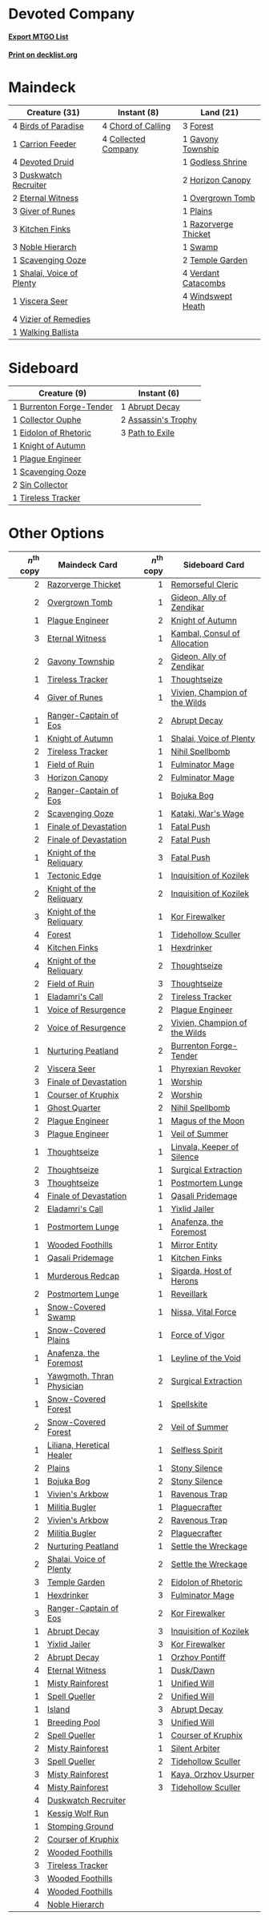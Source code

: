 # Devoted Company

#### [Export MTGO List](../collection/Devoted%20Company/Devoted%20Company.txt)
#### [Print on decklist.org](http://decklist.org/?deckmain=4%09Birds%20of%20Paradise%0A1%09Carrion%20Feeder%0A4%09Chord%20of%20Calling%0A4%09Collected%20Company%0A4%09Devoted%20Druid%0A3%09Duskwatch%20Recruiter%0A2%09Eternal%20Witness%0A3%09Forest%0A1%09Gavony%20Township%0A3%09Giver%20of%20Runes%0A1%09Godless%20Shrine%0A2%09Horizon%20Canopy%0A3%09Kitchen%20Finks%0A3%09Noble%20Hierarch%0A1%09Overgrown%20Tomb%0A1%09Plains%0A1%09Razorverge%20Thicket%0A1%09Scavenging%20Ooze%0A1%09Shalai,%20Voice%20of%20Plenty%0A1%09Swamp%0A2%09Temple%20Garden%0A4%09Verdant%20Catacombs%0A1%09Viscera%20Seer%0A4%09Vizier%20of%20Remedies%0A1%09Walking%20Ballista%0A4%09Windswept%20Heath&deckside=1%09Abrupt%20Decay%0A2%09Assassin's%20Trophy%0A1%09Burrenton%20Forge-Tender%0A1%09Collector%20Ouphe%0A1%09Eidolon%20of%20Rhetoric%0A1%09Knight%20of%20Autumn%0A3%09Path%20to%20Exile%0A1%09Plague%20Engineer%0A1%09Scavenging%20Ooze%0A2%09Sin%20Collector%0A1%09Tireless%20Tracker)
# Maindeck

|                                           Creature (31)                                            |                                         Instant (8)                                          |                                           Land (21)                                           |
|----------------------------------------------------------------------------------------------------|----------------------------------------------------------------------------------------------|-----------------------------------------------------------------------------------------------|
|4 [Birds of Paradise](http://gatherer.wizards.com/Pages/Card/Details.aspx?multiverseid=129906)      |4 [Chord of Calling](http://gatherer.wizards.com/Pages/Card/Details.aspx?multiverseid=383209) |3 [Forest](http://gatherer.wizards.com/Pages/Card/Details.aspx?multiverseid=439860)            |
|1 [Carrion Feeder](http://gatherer.wizards.com/Pages/Card/Details.aspx?multiverseid=210133)         |4 [Collected Company](http://gatherer.wizards.com/Pages/Card/Details.aspx?multiverseid=394519)|1 [Gavony Township](http://gatherer.wizards.com/Pages/Card/Details.aspx?multiverseid=233242)   |
|4 [Devoted Druid](http://gatherer.wizards.com/Pages/Card/Details.aspx?multiverseid=135500)          |                                                                                              |1 [Godless Shrine](http://gatherer.wizards.com/Pages/Card/Details.aspx?multiverseid=405099)    |
|3 [Duskwatch Recruiter](http://gatherer.wizards.com/Pages/Card/Details.aspx?multiverseid=409961)    |                                                                                              |2 [Horizon Canopy](http://gatherer.wizards.com/Pages/Card/Details.aspx?multiverseid=409571)    |
|2 [Eternal Witness](http://gatherer.wizards.com/Pages/Card/Details.aspx?multiverseid=51628)         |                                                                                              |1 [Overgrown Tomb](http://gatherer.wizards.com/Pages/Card/Details.aspx?multiverseid=405103)    |
|3 [Giver of Runes](http://gatherer.wizards.com/Pages/Card/Details.aspx?multiverseid=463962)         |                                                                                              |1 [Plains](http://gatherer.wizards.com/Pages/Card/Details.aspx?multiverseid=439856)            |
|3 [Kitchen Finks](http://gatherer.wizards.com/Pages/Card/Details.aspx?multiverseid=370458)          |                                                                                              |1 [Razorverge Thicket](http://gatherer.wizards.com/Pages/Card/Details.aspx?multiverseid=209407)|
|3 [Noble Hierarch](http://gatherer.wizards.com/Pages/Card/Details.aspx?multiverseid=179434)         |                                                                                              |1 [Swamp](http://gatherer.wizards.com/Pages/Card/Details.aspx?multiverseid=439858)             |
|1 [Scavenging Ooze](http://gatherer.wizards.com/Pages/Card/Details.aspx?multiverseid=420783)        |                                                                                              |2 [Temple Garden](http://gatherer.wizards.com/Pages/Card/Details.aspx?multiverseid=405112)     |
|1 [Shalai, Voice of Plenty](http://gatherer.wizards.com/Pages/Card/Details.aspx?multiverseid=442923)|                                                                                              |4 [Verdant Catacombs](http://gatherer.wizards.com/Pages/Card/Details.aspx?multiverseid=405113) |
|1 [Viscera Seer](http://gatherer.wizards.com/Pages/Card/Details.aspx?multiverseid=376569)           |                                                                                              |4 [Windswept Heath](http://gatherer.wizards.com/Pages/Card/Details.aspx?multiverseid=405115)   |
|4 [Vizier of Remedies](http://gatherer.wizards.com/Pages/Card/Details.aspx?multiverseid=426740)     |                                                                                              |                                                                                               |
|1 [Walking Ballista](http://gatherer.wizards.com/Pages/Card/Details.aspx?multiverseid=423848)       |                                                                                              |                                                                                               |


# Sideboard

|                                           Creature (9)                                            |                                         Instant (6)                                          |
|---------------------------------------------------------------------------------------------------|----------------------------------------------------------------------------------------------|
|1 [Burrenton Forge-Tender](http://gatherer.wizards.com/Pages/Card/Details.aspx?multiverseid=438580)|1 [Abrupt Decay](http://gatherer.wizards.com/Pages/Card/Details.aspx?multiverseid=456061)     |
|1 [Collector Ouphe](http://gatherer.wizards.com/Pages/Card/Details.aspx?multiverseid=464107)       |2 [Assassin's Trophy](http://gatherer.wizards.com/Pages/Card/Details.aspx?multiverseid=452902)|
|1 [Eidolon of Rhetoric](http://gatherer.wizards.com/Pages/Card/Details.aspx?multiverseid=380409)   |3 [Path to Exile](http://gatherer.wizards.com/Pages/Card/Details.aspx?multiverseid=220511)    |
|1 [Knight of Autumn](http://gatherer.wizards.com/Pages/Card/Details.aspx?multiverseid=452933)      |                                                                                              |
|1 [Plague Engineer](http://gatherer.wizards.com/Pages/Card/Details.aspx?multiverseid=464049)       |                                                                                              |
|1 [Scavenging Ooze](http://gatherer.wizards.com/Pages/Card/Details.aspx?multiverseid=420783)       |                                                                                              |
|2 [Sin Collector](http://gatherer.wizards.com/Pages/Card/Details.aspx?multiverseid=368968)         |                                                                                              |
|1 [Tireless Tracker](http://gatherer.wizards.com/Pages/Card/Details.aspx?multiverseid=409997)      |                                                                                              |


# Other Options

|*n*<sup>th</sup> copy|                                           Maindeck Card                                            |*n*<sup>th</sup> copy|                                             Sideboard Card                                             |
|--------------------:|----------------------------------------------------------------------------------------------------|--------------------:|--------------------------------------------------------------------------------------------------------|
|                    2|[Razorverge Thicket](http://gatherer.wizards.com/Pages/Card/Details.aspx?multiverseid=209407)       |                    1|[Remorseful Cleric](http://gatherer.wizards.com/Pages/Card/Details.aspx?multiverseid=447169)            |
|                    2|[Overgrown Tomb](http://gatherer.wizards.com/Pages/Card/Details.aspx?multiverseid=405103)           |                    1|[Gideon, Ally of Zendikar](http://gatherer.wizards.com/Pages/Card/Details.aspx?multiverseid=401897)     |
|                    1|[Plague Engineer](http://gatherer.wizards.com/Pages/Card/Details.aspx?multiverseid=464049)          |                    2|[Knight of Autumn](http://gatherer.wizards.com/Pages/Card/Details.aspx?multiverseid=452933)             |
|                    3|[Eternal Witness](http://gatherer.wizards.com/Pages/Card/Details.aspx?multiverseid=51628)           |                    1|[Kambal, Consul of Allocation](http://gatherer.wizards.com/Pages/Card/Details.aspx?multiverseid=417756) |
|                    2|[Gavony Township](http://gatherer.wizards.com/Pages/Card/Details.aspx?multiverseid=233242)          |                    2|[Gideon, Ally of Zendikar](http://gatherer.wizards.com/Pages/Card/Details.aspx?multiverseid=401897)     |
|                    1|[Tireless Tracker](http://gatherer.wizards.com/Pages/Card/Details.aspx?multiverseid=409997)         |                    1|[Thoughtseize](http://gatherer.wizards.com/Pages/Card/Details.aspx?multiverseid=438676)                 |
|                    4|[Giver of Runes](http://gatherer.wizards.com/Pages/Card/Details.aspx?multiverseid=463962)           |                    1|[Vivien, Champion of the Wilds](http://gatherer.wizards.com/Pages/Card/Details.aspx?multiverseid=461107)|
|                    1|[Ranger-Captain of Eos](http://gatherer.wizards.com/Pages/Card/Details.aspx?multiverseid=463970)    |                    2|[Abrupt Decay](http://gatherer.wizards.com/Pages/Card/Details.aspx?multiverseid=456061)                 |
|                    1|[Knight of Autumn](http://gatherer.wizards.com/Pages/Card/Details.aspx?multiverseid=452933)         |                    1|[Shalai, Voice of Plenty](http://gatherer.wizards.com/Pages/Card/Details.aspx?multiverseid=442923)      |
|                    2|[Tireless Tracker](http://gatherer.wizards.com/Pages/Card/Details.aspx?multiverseid=409997)         |                    1|[Nihil Spellbomb](http://gatherer.wizards.com/Pages/Card/Details.aspx?multiverseid=442215)              |
|                    1|[Field of Ruin](http://gatherer.wizards.com/Pages/Card/Details.aspx?multiverseid=435415)            |                    1|[Fulminator Mage](http://gatherer.wizards.com/Pages/Card/Details.aspx?multiverseid=397686)              |
|                    3|[Horizon Canopy](http://gatherer.wizards.com/Pages/Card/Details.aspx?multiverseid=409571)           |                    2|[Fulminator Mage](http://gatherer.wizards.com/Pages/Card/Details.aspx?multiverseid=397686)              |
|                    2|[Ranger-Captain of Eos](http://gatherer.wizards.com/Pages/Card/Details.aspx?multiverseid=463970)    |                    1|[Bojuka Bog](http://gatherer.wizards.com/Pages/Card/Details.aspx?multiverseid=376269)                   |
|                    2|[Scavenging Ooze](http://gatherer.wizards.com/Pages/Card/Details.aspx?multiverseid=420783)          |                    1|[Kataki, War's Wage](http://gatherer.wizards.com/Pages/Card/Details.aspx?multiverseid=382190)           |
|                    1|[Finale of Devastation](http://gatherer.wizards.com/Pages/Card/Details.aspx?multiverseid=461087)    |                    1|[Fatal Push](http://gatherer.wizards.com/Pages/Card/Details.aspx?multiverseid=423724)                   |
|                    2|[Finale of Devastation](http://gatherer.wizards.com/Pages/Card/Details.aspx?multiverseid=461087)    |                    2|[Fatal Push](http://gatherer.wizards.com/Pages/Card/Details.aspx?multiverseid=423724)                   |
|                    1|[Knight of the Reliquary](http://gatherer.wizards.com/Pages/Card/Details.aspx?multiverseid=189145)  |                    3|[Fatal Push](http://gatherer.wizards.com/Pages/Card/Details.aspx?multiverseid=423724)                   |
|                    1|[Tectonic Edge](http://gatherer.wizards.com/Pages/Card/Details.aspx?multiverseid=389711)            |                    1|[Inquisition of Kozilek](http://gatherer.wizards.com/Pages/Card/Details.aspx?multiverseid=416897)       |
|                    2|[Knight of the Reliquary](http://gatherer.wizards.com/Pages/Card/Details.aspx?multiverseid=189145)  |                    2|[Inquisition of Kozilek](http://gatherer.wizards.com/Pages/Card/Details.aspx?multiverseid=416897)       |
|                    3|[Knight of the Reliquary](http://gatherer.wizards.com/Pages/Card/Details.aspx?multiverseid=189145)  |                    1|[Kor Firewalker](http://gatherer.wizards.com/Pages/Card/Details.aspx?multiverseid=442010)               |
|                    4|[Forest](http://gatherer.wizards.com/Pages/Card/Details.aspx?multiverseid=439860)                   |                    1|[Tidehollow Sculler](http://gatherer.wizards.com/Pages/Card/Details.aspx?multiverseid=175054)           |
|                    4|[Kitchen Finks](http://gatherer.wizards.com/Pages/Card/Details.aspx?multiverseid=370458)            |                    1|[Hexdrinker](http://gatherer.wizards.com/Pages/Card/Details.aspx?multiverseid=464117)                   |
|                    4|[Knight of the Reliquary](http://gatherer.wizards.com/Pages/Card/Details.aspx?multiverseid=189145)  |                    2|[Thoughtseize](http://gatherer.wizards.com/Pages/Card/Details.aspx?multiverseid=438676)                 |
|                    2|[Field of Ruin](http://gatherer.wizards.com/Pages/Card/Details.aspx?multiverseid=435415)            |                    3|[Thoughtseize](http://gatherer.wizards.com/Pages/Card/Details.aspx?multiverseid=438676)                 |
|                    1|[Eladamri's Call](http://gatherer.wizards.com/Pages/Card/Details.aspx?multiverseid=442192)          |                    2|[Tireless Tracker](http://gatherer.wizards.com/Pages/Card/Details.aspx?multiverseid=409997)             |
|                    1|[Voice of Resurgence](http://gatherer.wizards.com/Pages/Card/Details.aspx?multiverseid=368951)      |                    2|[Plague Engineer](http://gatherer.wizards.com/Pages/Card/Details.aspx?multiverseid=464049)              |
|                    2|[Voice of Resurgence](http://gatherer.wizards.com/Pages/Card/Details.aspx?multiverseid=368951)      |                    2|[Vivien, Champion of the Wilds](http://gatherer.wizards.com/Pages/Card/Details.aspx?multiverseid=461107)|
|                    1|[Nurturing Peatland](http://gatherer.wizards.com/Pages/Card/Details.aspx?multiverseid=464192)       |                    2|[Burrenton Forge-Tender](http://gatherer.wizards.com/Pages/Card/Details.aspx?multiverseid=438580)       |
|                    2|[Viscera Seer](http://gatherer.wizards.com/Pages/Card/Details.aspx?multiverseid=376569)             |                    1|[Phyrexian Revoker](http://gatherer.wizards.com/Pages/Card/Details.aspx?multiverseid=383343)            |
|                    3|[Finale of Devastation](http://gatherer.wizards.com/Pages/Card/Details.aspx?multiverseid=461087)    |                    1|[Worship](http://gatherer.wizards.com/Pages/Card/Details.aspx?multiverseid=25553)                       |
|                    1|[Courser of Kruphix](http://gatherer.wizards.com/Pages/Card/Details.aspx?multiverseid=442153)       |                    2|[Worship](http://gatherer.wizards.com/Pages/Card/Details.aspx?multiverseid=25553)                       |
|                    1|[Ghost Quarter](http://gatherer.wizards.com/Pages/Card/Details.aspx?multiverseid=389534)            |                    2|[Nihil Spellbomb](http://gatherer.wizards.com/Pages/Card/Details.aspx?multiverseid=442215)              |
|                    2|[Plague Engineer](http://gatherer.wizards.com/Pages/Card/Details.aspx?multiverseid=464049)          |                    1|[Magus of the Moon](http://gatherer.wizards.com/Pages/Card/Details.aspx?multiverseid=136152)            |
|                    3|[Plague Engineer](http://gatherer.wizards.com/Pages/Card/Details.aspx?multiverseid=464049)          |                    1|[Veil of Summer](http://gatherer.wizards.com/Pages/Card/Details.aspx?multiverseid=466952)               |
|                    1|[Thoughtseize](http://gatherer.wizards.com/Pages/Card/Details.aspx?multiverseid=438676)             |                    1|[Linvala, Keeper of Silence](http://gatherer.wizards.com/Pages/Card/Details.aspx?multiverseid=425838)   |
|                    2|[Thoughtseize](http://gatherer.wizards.com/Pages/Card/Details.aspx?multiverseid=438676)             |                    1|[Surgical Extraction](http://gatherer.wizards.com/Pages/Card/Details.aspx?multiverseid=397706)          |
|                    3|[Thoughtseize](http://gatherer.wizards.com/Pages/Card/Details.aspx?multiverseid=438676)             |                    1|[Postmortem Lunge](http://gatherer.wizards.com/Pages/Card/Details.aspx?multiverseid=233054)             |
|                    4|[Finale of Devastation](http://gatherer.wizards.com/Pages/Card/Details.aspx?multiverseid=461087)    |                    1|[Qasali Pridemage](http://gatherer.wizards.com/Pages/Card/Details.aspx?multiverseid=179556)             |
|                    2|[Eladamri's Call](http://gatherer.wizards.com/Pages/Card/Details.aspx?multiverseid=442192)          |                    1|[Yixlid Jailer](http://gatherer.wizards.com/Pages/Card/Details.aspx?multiverseid=130702)                |
|                    1|[Postmortem Lunge](http://gatherer.wizards.com/Pages/Card/Details.aspx?multiverseid=233054)         |                    1|[Anafenza, the Foremost](http://gatherer.wizards.com/Pages/Card/Details.aspx?multiverseid=386476)       |
|                    1|[Wooded Foothills](http://gatherer.wizards.com/Pages/Card/Details.aspx?multiverseid=405116)         |                    1|[Mirror Entity](http://gatherer.wizards.com/Pages/Card/Details.aspx?multiverseid=376409)                |
|                    1|[Qasali Pridemage](http://gatherer.wizards.com/Pages/Card/Details.aspx?multiverseid=179556)         |                    1|[Kitchen Finks](http://gatherer.wizards.com/Pages/Card/Details.aspx?multiverseid=370458)                |
|                    1|[Murderous Redcap](http://gatherer.wizards.com/Pages/Card/Details.aspx?multiverseid=370518)         |                    1|[Sigarda, Host of Herons](http://gatherer.wizards.com/Pages/Card/Details.aspx?multiverseid=240033)      |
|                    2|[Postmortem Lunge](http://gatherer.wizards.com/Pages/Card/Details.aspx?multiverseid=233054)         |                    1|[Reveillark](http://gatherer.wizards.com/Pages/Card/Details.aspx?multiverseid=420691)                   |
|                    1|[Snow-Covered Swamp](http://gatherer.wizards.com/Pages/Card/Details.aspx?multiverseid=121256)       |                    1|[Nissa, Vital Force](http://gatherer.wizards.com/Pages/Card/Details.aspx?multiverseid=417736)           |
|                    1|[Snow-Covered Plains](http://gatherer.wizards.com/Pages/Card/Details.aspx?multiverseid=121267)      |                    1|[Force of Vigor](http://gatherer.wizards.com/Pages/Card/Details.aspx?multiverseid=464113)               |
|                    1|[Anafenza, the Foremost](http://gatherer.wizards.com/Pages/Card/Details.aspx?multiverseid=386476)   |                    1|[Leyline of the Void](http://gatherer.wizards.com/Pages/Card/Details.aspx?multiverseid=107682)          |
|                    1|[Yawgmoth, Thran Physician](http://gatherer.wizards.com/Pages/Card/Details.aspx?multiverseid=464065)|                    2|[Surgical Extraction](http://gatherer.wizards.com/Pages/Card/Details.aspx?multiverseid=397706)          |
|                    1|[Snow-Covered Forest](http://gatherer.wizards.com/Pages/Card/Details.aspx?multiverseid=121192)      |                    1|[Spellskite](http://gatherer.wizards.com/Pages/Card/Details.aspx?multiverseid=397743)                   |
|                    2|[Snow-Covered Forest](http://gatherer.wizards.com/Pages/Card/Details.aspx?multiverseid=121192)      |                    2|[Veil of Summer](http://gatherer.wizards.com/Pages/Card/Details.aspx?multiverseid=466952)               |
|                    1|[Liliana, Heretical Healer](http://gatherer.wizards.com/Pages/Card/Details.aspx?multiverseid=398441)|                    1|[Selfless Spirit](http://gatherer.wizards.com/Pages/Card/Details.aspx?multiverseid=414332)              |
|                    2|[Plains](http://gatherer.wizards.com/Pages/Card/Details.aspx?multiverseid=439856)                   |                    1|[Stony Silence](http://gatherer.wizards.com/Pages/Card/Details.aspx?multiverseid=247425)                |
|                    1|[Bojuka Bog](http://gatherer.wizards.com/Pages/Card/Details.aspx?multiverseid=376269)               |                    2|[Stony Silence](http://gatherer.wizards.com/Pages/Card/Details.aspx?multiverseid=247425)                |
|                    1|[Vivien's Arkbow](http://gatherer.wizards.com/Pages/Card/Details.aspx?multiverseid=461108)          |                    1|[Ravenous Trap](http://gatherer.wizards.com/Pages/Card/Details.aspx?multiverseid=197537)                |
|                    1|[Militia Bugler](http://gatherer.wizards.com/Pages/Card/Details.aspx?multiverseid=447165)           |                    1|[Plaguecrafter](http://gatherer.wizards.com/Pages/Card/Details.aspx?multiverseid=452832)                |
|                    2|[Vivien's Arkbow](http://gatherer.wizards.com/Pages/Card/Details.aspx?multiverseid=461108)          |                    2|[Ravenous Trap](http://gatherer.wizards.com/Pages/Card/Details.aspx?multiverseid=197537)                |
|                    2|[Militia Bugler](http://gatherer.wizards.com/Pages/Card/Details.aspx?multiverseid=447165)           |                    2|[Plaguecrafter](http://gatherer.wizards.com/Pages/Card/Details.aspx?multiverseid=452832)                |
|                    2|[Nurturing Peatland](http://gatherer.wizards.com/Pages/Card/Details.aspx?multiverseid=464192)       |                    1|[Settle the Wreckage](http://gatherer.wizards.com/Pages/Card/Details.aspx?multiverseid=435186)          |
|                    2|[Shalai, Voice of Plenty](http://gatherer.wizards.com/Pages/Card/Details.aspx?multiverseid=442923)  |                    2|[Settle the Wreckage](http://gatherer.wizards.com/Pages/Card/Details.aspx?multiverseid=435186)          |
|                    3|[Temple Garden](http://gatherer.wizards.com/Pages/Card/Details.aspx?multiverseid=405112)            |                    2|[Eidolon of Rhetoric](http://gatherer.wizards.com/Pages/Card/Details.aspx?multiverseid=380409)          |
|                    1|[Hexdrinker](http://gatherer.wizards.com/Pages/Card/Details.aspx?multiverseid=464117)               |                    3|[Fulminator Mage](http://gatherer.wizards.com/Pages/Card/Details.aspx?multiverseid=397686)              |
|                    3|[Ranger-Captain of Eos](http://gatherer.wizards.com/Pages/Card/Details.aspx?multiverseid=463970)    |                    2|[Kor Firewalker](http://gatherer.wizards.com/Pages/Card/Details.aspx?multiverseid=442010)               |
|                    1|[Abrupt Decay](http://gatherer.wizards.com/Pages/Card/Details.aspx?multiverseid=456061)             |                    3|[Inquisition of Kozilek](http://gatherer.wizards.com/Pages/Card/Details.aspx?multiverseid=416897)       |
|                    1|[Yixlid Jailer](http://gatherer.wizards.com/Pages/Card/Details.aspx?multiverseid=130702)            |                    3|[Kor Firewalker](http://gatherer.wizards.com/Pages/Card/Details.aspx?multiverseid=442010)               |
|                    2|[Abrupt Decay](http://gatherer.wizards.com/Pages/Card/Details.aspx?multiverseid=456061)             |                    1|[Orzhov Pontiff](http://gatherer.wizards.com/Pages/Card/Details.aspx?multiverseid=460469)               |
|                    4|[Eternal Witness](http://gatherer.wizards.com/Pages/Card/Details.aspx?multiverseid=51628)           |                    1|[Dusk/Dawn](http://gatherer.wizards.com/Pages/Card/Details.aspx?multiverseid=426912)                    |
|                    1|[Misty Rainforest](http://gatherer.wizards.com/Pages/Card/Details.aspx?multiverseid=405102)         |                    1|[Unified Will](http://gatherer.wizards.com/Pages/Card/Details.aspx?multiverseid=193456)                 |
|                    1|[Spell Queller](http://gatherer.wizards.com/Pages/Card/Details.aspx?multiverseid=414494)            |                    2|[Unified Will](http://gatherer.wizards.com/Pages/Card/Details.aspx?multiverseid=193456)                 |
|                    1|[Island](http://gatherer.wizards.com/Pages/Card/Details.aspx?multiverseid=439857)                   |                    3|[Abrupt Decay](http://gatherer.wizards.com/Pages/Card/Details.aspx?multiverseid=456061)                 |
|                    1|[Breeding Pool](http://gatherer.wizards.com/Pages/Card/Details.aspx?multiverseid=97088)             |                    3|[Unified Will](http://gatherer.wizards.com/Pages/Card/Details.aspx?multiverseid=193456)                 |
|                    2|[Spell Queller](http://gatherer.wizards.com/Pages/Card/Details.aspx?multiverseid=414494)            |                    1|[Courser of Kruphix](http://gatherer.wizards.com/Pages/Card/Details.aspx?multiverseid=442153)           |
|                    2|[Misty Rainforest](http://gatherer.wizards.com/Pages/Card/Details.aspx?multiverseid=405102)         |                    1|[Silent Arbiter](http://gatherer.wizards.com/Pages/Card/Details.aspx?multiverseid=73598)                |
|                    3|[Spell Queller](http://gatherer.wizards.com/Pages/Card/Details.aspx?multiverseid=414494)            |                    2|[Tidehollow Sculler](http://gatherer.wizards.com/Pages/Card/Details.aspx?multiverseid=175054)           |
|                    3|[Misty Rainforest](http://gatherer.wizards.com/Pages/Card/Details.aspx?multiverseid=405102)         |                    1|[Kaya, Orzhov Usurper](http://gatherer.wizards.com/Pages/Card/Details.aspx?multiverseid=460129)         |
|                    4|[Misty Rainforest](http://gatherer.wizards.com/Pages/Card/Details.aspx?multiverseid=405102)         |                    3|[Tidehollow Sculler](http://gatherer.wizards.com/Pages/Card/Details.aspx?multiverseid=175054)           |
|                    4|[Duskwatch Recruiter](http://gatherer.wizards.com/Pages/Card/Details.aspx?multiverseid=409961)      |                     |                                                                                                        |
|                    1|[Kessig Wolf Run](http://gatherer.wizards.com/Pages/Card/Details.aspx?multiverseid=233256)          |                     |                                                                                                        |
|                    1|[Stomping Ground](http://gatherer.wizards.com/Pages/Card/Details.aspx?multiverseid=405110)          |                     |                                                                                                        |
|                    2|[Courser of Kruphix](http://gatherer.wizards.com/Pages/Card/Details.aspx?multiverseid=442153)       |                     |                                                                                                        |
|                    2|[Wooded Foothills](http://gatherer.wizards.com/Pages/Card/Details.aspx?multiverseid=405116)         |                     |                                                                                                        |
|                    3|[Tireless Tracker](http://gatherer.wizards.com/Pages/Card/Details.aspx?multiverseid=409997)         |                     |                                                                                                        |
|                    3|[Wooded Foothills](http://gatherer.wizards.com/Pages/Card/Details.aspx?multiverseid=405116)         |                     |                                                                                                        |
|                    4|[Wooded Foothills](http://gatherer.wizards.com/Pages/Card/Details.aspx?multiverseid=405116)         |                     |                                                                                                        |
|                    4|[Noble Hierarch](http://gatherer.wizards.com/Pages/Card/Details.aspx?multiverseid=179434)           |                     |                                                                                                        |

